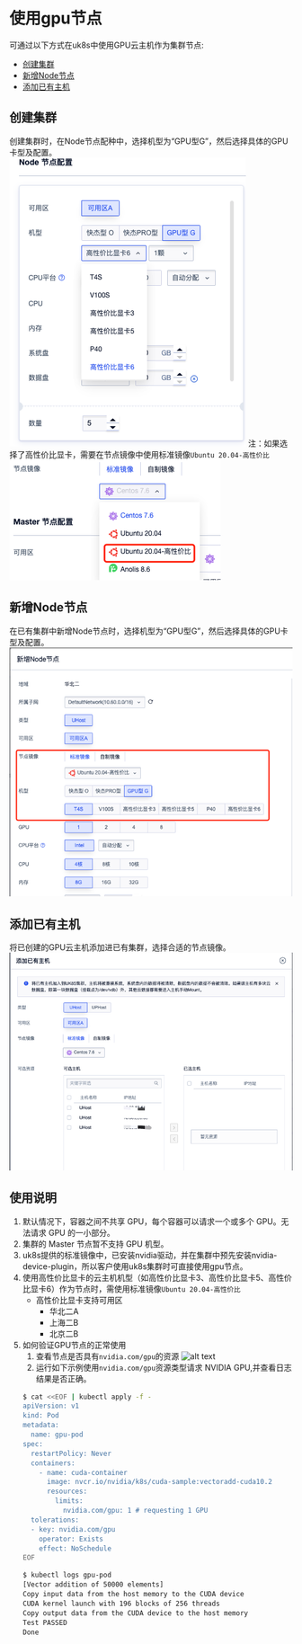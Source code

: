 # 使用gpu节点

可通过以下方式在uk8s中使用GPU云主机作为集群节点:
- [创建集群](#创建集群)
- [新增Node节点](#新增Node节点)
- [添加已有主机](#添加已有主机)


## 创建集群
创建集群时，在Node节点配种中，选择机型为“GPU型G”，然后选择具体的GPU卡型及配置。
  ![alt text](/images/gpu/image.png)
注：如果选择了高性价比显卡，需要在节点镜像中使用标准镜像`Ubuntu 20.04-高性价比`
  ![](/images/gpu/image-0.png)
## 新增Node节点
在已有集群中新增Node节点时，选择机型为“GPU型G”，然后选择具体的GPU卡型及配置。
![alt text](/images/gpu/image-1.png)
## 添加已有主机
将已创建的GPU云主机添加进已有集群，选择合适的节点镜像。
![alt text](/images/gpu/image-2.png)

## 使用说明
1. 默认情况下，容器之间不共享 GPU，每个容器可以请求一个或多个 GPU。无法请求 GPU 的一小部分。
2. 集群的 Master 节点暂不支持 GPU 机型。
3. uk8s提供的标准镜像中，已安装nvidia驱动，并在集群中预先安装nvidia-device-plugin，所以客户使用uk8s集群时可直接使用gpu节点。
4. 使用高性价比显卡的云主机机型（如高性价比显卡3、高性价比显卡5、高性价比显卡6）作为节点时，需使用标准镜像`Ubuntu 20.04-高性价比`
    - 高性价比显卡支持可用区
        - 华北二A
        - 上海二B
        - 北京二B
4. 如何验证GPU节点的正常使用
    1. 查看节点是否具有`nvidia.com/gpu`的资源
![alt text](image-3.png)
    2. 运行如下示例使用`nvidia.com/gpu`资源类型请求 NVIDIA GPU,并查看日志结果是否正确。
    ```bash
    $ cat <<EOF | kubectl apply -f -
    apiVersion: v1
    kind: Pod
    metadata:
      name: gpu-pod
    spec:
      restartPolicy: Never
      containers:
        - name: cuda-container
          image: nvcr.io/nvidia/k8s/cuda-sample:vectoradd-cuda10.2
          resources:
            limits:
              nvidia.com/gpu: 1 # requesting 1 GPU
      tolerations:
      - key: nvidia.com/gpu
        operator: Exists
        effect: NoSchedule
    EOF
    ```
    ```bash
    $ kubectl logs gpu-pod
    [Vector addition of 50000 elements]
    Copy input data from the host memory to the CUDA device
    CUDA kernel launch with 196 blocks of 256 threads
    Copy output data from the CUDA device to the host memory
    Test PASSED
    Done
    ```

